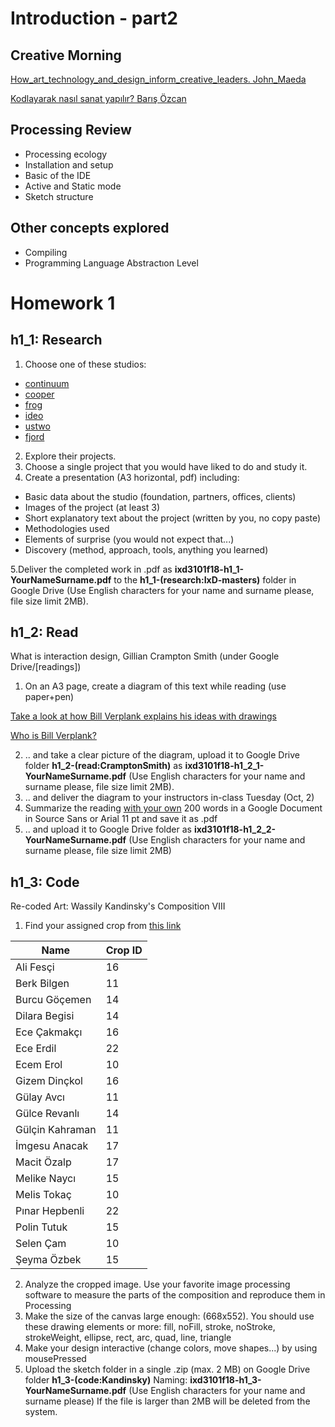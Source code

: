 # Introduction - part2
## Creative Morning
[How_art_technology_and_design_inform_creative_leaders. John_Maeda](https://www.ted.com/talks/john_maeda_how_art_technology_and_design_inform_creative_leaders?language=en)

[Kodlayarak nasıl sanat yapılır? Barış Özcan](https://www.youtube.com/watch?v=WzNA02gjcPE)

## Processing Review
- Processing ecology
- Installation and setup
- Basic of the IDE
- Active and Static mode
- Sketch structure

## Other concepts explored
- Compiling
- Programming Language Abstractıon Level

# Homework 1

## h1_1: Research
1. Choose one of these studios:
- [continuum](www.continuuminnovation.com)
- [cooper](https://www.cooper.com)
- [frog](https://www.frogdesign.com)
- [ideo](https://www.ideo.com)
- [ustwo](https://www.ustwo.com)
- [fjord](https://www.fjordnet.com)
2. Explore their projects.
3. Choose a single project that you would have liked to do and study it.
4. Create a presentation (A3 horizontal, pdf) including:
- Basic data about the studio (foundation, partners, offices, clients)
- Images of the project (at least 3)
- Short explanatory text about the project (written by you, no copy paste)
- Methodologies used
- Elements of surprise (you would not expect that...)
- Discovery (method, approach, tools, anything you learned)

5.Deliver the completed work in .pdf as **ixd3101f18-h1_1-YourNameSurname.pdf** to the **h1_1-(research:IxD-masters)** folder in Google Drive (Use English characters for your name and surname please, file size limit 2MB).

## h1_2: Read
What is interaction design, Gillian Crampton Smith (under Google Drive/[readings])

1. On an A3 page, create a diagram of this text while reading (use paper+pen)

[Take a look at how Bill Verplank explains his ideas with drawings](https://www.youtube.com/watch?v=C3rxCLhzmXY)

[Who is Bill Verplank?](http://www.designinginteractions.com/interviews/BillVerplank)

2. .. and take a clear picture of the diagram, upload it to Google Drive folder **h1_2-(read:CramptonSmith)** as **ixd3101f18-h1_2_1-YourNameSurname.pdf** (Use English characters for your name and surname please, file size limit 2MB).
3. .. and deliver the diagram to your instructors in-class Tuesday (Oct, 2)
4. Summarize the reading <u>with your own</u> 200 words in a Google Document in Source Sans or Arial 11 pt and save it as .pdf
5. .. and upload it to Google Drive folder as **ixd3101f18-h1_2_2-YourNameSurname.pdf** (Use English characters for your name and surname please, file size limit 2MB)

## h1_3: Code
Re-coded Art: Wassily Kandinsky's Composition VIII

1. Find your assigned crop from [this link](https://github.com/ixd-izmir/ixd3101f18/tree/master/week1/resources)

| __Name__ | __Crop ID__ |
|-------------|------------|
| Ali Fesçi | 16 |
| Berk Bilgen | 11 | 
| Burcu Göçemen | 14 | 
| Dilara Begisi | 14 |
| Ece Çakmakçı | 16 | 
| Ece Erdil | 22 |
| Ecem Erol | 10 | 
| Gizem Dinçkol | 16 |
| Gülay Avcı | 11 |
| Gülce Revanlı | 14 | 
| Gülçin Kahraman | 11 | 
| İmgesu Anacak | 17 | 
| Macit Özalp | 17 | 
| Melike Naycı | 15 | 
| Melis Tokaç | 10 | 
| Pınar Hepbenli | 22 |
| Polin Tutuk | 15 | 
| Selen Çam | 10 | 
| Şeyma Özbek | 15 |

2. Analyze the cropped image. Use your favorite image processing software to measure the parts of the composition and reproduce them in Processing
3. Make the size of the canvas large enough: (668x552). You should use these drawing elements or more:
fill, noFill, stroke, noStroke, strokeWeight, ellipse, rect, arc, quad, line, triangle
4. Make your design interactive (change colors, move shapes...) by using mousePressed 
5. Upload the sketch folder in a single .zip (max. 2 MB) on Google Drive folder **h1_3-(code:Kandinsky)** 
Naming: **ixd3101f18-h1_3-YourNameSurname.pdf**  (Use English characters for your name and surname please) If the file is larger than 2MB will be deleted from the system.



